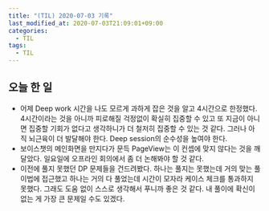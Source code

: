 ```yaml
---
title: "(TIL) 2020-07-03 기록"
last_modified_at: 2020-07-03T21:09:01+09:00
categories:
  - TIL
tags:
  - TIL
---
```


## 오늘 한 일
- 어제 Deep work 시간을 나도 모르게 과하게 잡은 것을 알고 4시간으로 한정했다. 4시간이라는 것을 아니까 피로해질 걱정없이 확실히 집중할 수 있고 또 지금이 아니면 집중할 기회가 없다고 생각하니가 더 철저히 집중할 수 있는 것 같다. 그러나 아직 뇌근육이 더 발달해야 한다. Deep session의 순수성을 높여야 한다.
- 보이스챗의 메인화면을 만지다가 문득 PageView는 이 컨셉에 맞지 않다는 것을 깨달았다. 일요일에 오프라인 회의에서 좀 더 논해봐야 할 것 같다.
- 이전에 풀지 못했던 DP 문제들을 건드려봤다. 하나는 풀지는 못했는데 거의 맞는 풀이법에 접근했고 하나는 거의 다 풀었는데 시간이 모자라 케이스 체크를 통과하지 못했다. 그래도 도움 없이 스스로 생각해서 푸니까 좋은 것 같다. 내 풀이에 확신이 없는 게 가장 큰 문제일 수도 있겠다.